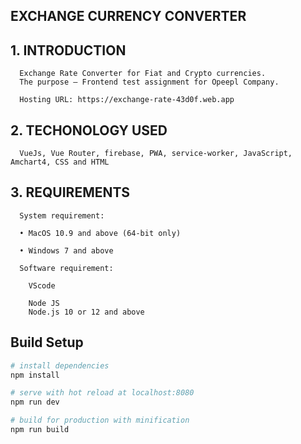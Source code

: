 ## EXCHANGE CURRENCY CONVERTER 

## 1.	INTRODUCTION

      Exchange Rate Converter for Fiat and Crypto currencies.
      The purpose – Frontend test assignment for Opeepl Company.
      
      Hosting URL: https://exchange-rate-43d0f.web.app

## 2.	TECHONOLOGY USED 
      
      VueJs, Vue Router, firebase, PWA, service-worker, JavaScript, Amchart4, CSS and HTML

## 3.	REQUIREMENTS

      System requirement:
      
      •	MacOS 10.9 and above (64-bit only)
      
      •	Windows 7 and above
      
      Software requirement:
        
        VScode 

        Node JS
        Node.js 10 or 12 and above

## Build Setup

``` bash
# install dependencies
npm install

# serve with hot reload at localhost:8080
npm run dev

# build for production with minification
npm run build
```
